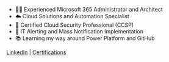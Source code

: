 - 👨‍💻 Experienced Microsoft 365 Administrator and Architect
- ☁️ Cloud Solutions and Automation Specialist 
- 🔐 Certified Cloud Security Professional (CCSP)
- 🚨 IT Alerting and Mass Notification Implementation
- 📚 Learning my way around Power Platform and GitHub

[LinkedIn](https://www.linkedin.com/in/robchantler/) | [Certifications](https://www.credly.com/users/rob-chantler/badges?sort=-state_updated_at&page=1)
